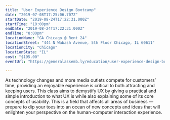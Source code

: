 ```yaml
---
title: "User Experience Design Bootcamp"
date: "2019-07-08T17:25:06.707Z"
startDate: "2019-08-24T17:22:31.000Z"
startTime: "10:00pm"
endDate: "2019-08-24T17:22:31.000Z"
endTime: "8:00pm"
locationName: "GA Chicago @ Rent 24"
locationStreet: "444 N Wabash Avenue, 5th Floor Chicago, IL 60611"
locationCity: "Chicago"
locationState: "IL"
cost: "$195.00"
eventUrl: "https://generalassemb.ly/education/user-experience-design-bootcamp/chicago/77967"

---
```


As technology changes and more media outlets compete for customers’ time, providing an enjoyable experience is critical to both attracting and keeping users. This class aims to demystify UX by giving a practical and simple introduction to what UX is while also explaining some of its core concepts of usability. This is a field that affects all areas of business — prepare to dip your toes into an ocean of new concepts and ideas that will enlighten your perspective on the human-computer interaction experience.

